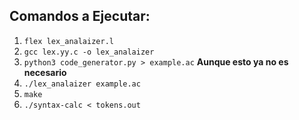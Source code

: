 ## Comandos a Ejecutar:

1. ```flex lex_analaizer.l```  
2. ```gcc lex.yy.c -o lex_analaizer```  
3. ```python3 code_generator.py > example.ac```  **Aunque esto ya no es necesario**
4. ```./lex_analaizer example.ac```  
5. ```make```  
6. ```./syntax-calc < tokens.out```  
